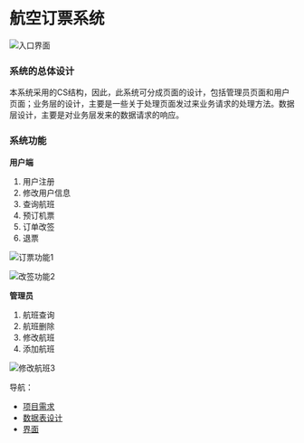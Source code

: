 # 航空订票系统
![入口界面](https://upload-images.jianshu.io/upload_images/1248990-cc56d2b5c9344204.png?imageMogr2/auto-orient/strip%7CimageView2/2/w/1240)

### 系统的总体设计
本系统采用的CS结构，因此，此系统可分成页面的设计，包括管理员页面和用户页面；业务层的设计，主要是一些关于处理页面发过来业务请求的处理方法。数据层设计，主要是对业务层发来的数据请求的响应。
### 系统功能
**用户端**
1. 用户注册
2. 修改用户信息
3. 查询航班
4. 预订机票
5. 订单改签
6. 退票

![订票功能1](https://upload-images.jianshu.io/upload_images/1248990-5372351d9dfdc02e.png?imageMogr2/auto-orient/strip%7CimageView2/2/w/1240)

![改签功能2](https://upload-images.jianshu.io/upload_images/1248990-3b332b1130a1fd59.png?imageMogr2/auto-orient/strip%7CimageView2/2/w/1240)

**管理员**
1. 航班查询
2. 航班删除
3. 修改航班
4. 添加航班

![修改航班3](https://upload-images.jianshu.io/upload_images/1248990-5f932e954533ed6e.png?imageMogr2/auto-orient/strip%7CimageView2/2/w/1240)


导航：
- [项目需求](https://github.com/ruanfumin/ReservationSystem/blob/master/%E9%A1%B9%E7%9B%AE%E9%9C%80%E6%B1%82.md)
- [数据表设计](https://github.com/ruanfumin/ReservationSystem/blob/master/MySQL%E6%95%B0%E6%8D%AE%E8%A1%A8%E8%AE%BE%E8%AE%A1.md)
- [界面](https://github.com/ruanfumin/ReservationSystem/blob/master/%E9%A1%B9%E7%9B%AE%E7%95%8C%E9%9D%A2.md)